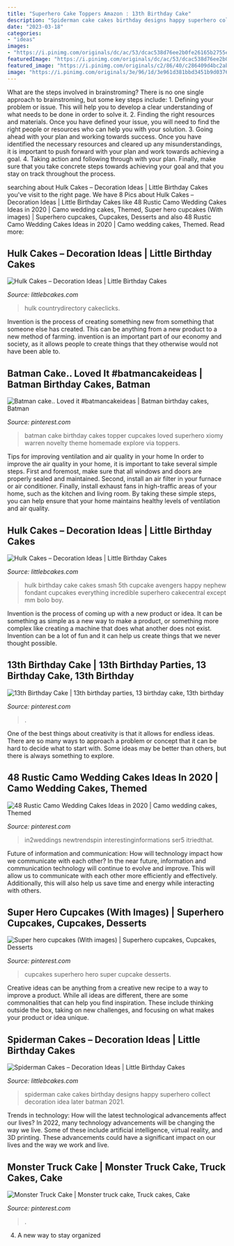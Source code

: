 ```yaml
---
title: "Superhero Cake Toppers Amazon : 13th Birthday Cake"
description: "Spiderman cake cakes birthday designs happy superhero collect decoration idea later batman 2021"
date: "2023-03-18"
categories:
- "ideas"
images:
- "https://i.pinimg.com/originals/dc/ac/53/dcac538d76ee2b0fe26165b2755ecdc3.jpg"
featuredImage: "https://i.pinimg.com/originals/dc/ac/53/dcac538d76ee2b0fe26165b2755ecdc3.jpg"
featured_image: "https://i.pinimg.com/originals/c2/86/40/c286409d4bc2abea69aea867bc9d8765.jpg"
image: "https://i.pinimg.com/originals/3e/96/1d/3e961d381bbd3451b9d037627d0f171a.jpg"
---
```



What are the steps involved in brainstroming?
There is no one single approach to brainstroming, but some key steps include: 1. Defining your problem or issue. This will help you to develop a clear understanding of what needs to be done in order to solve it. 2. Finding the right resources and materials. Once you have defined your issue, you will need to find the right people or resources who can help you with your solution. 3. Going ahead with your plan and working towards success. Once you have identified the necessary resources and cleared up any misunderstandings, it is important to push forward with your plan and work towards achieving a goal. 4. Taking action and following through with your plan. Finally, make sure that you take concrete steps towards achieving your goal and that you stay on track throughout the process.

	

		
searching about Hulk Cakes – Decoration Ideas | Little Birthday Cakes you've visit to the right page. We have 8 Pics about Hulk Cakes – Decoration Ideas | Little Birthday Cakes like 48 Rustic Camo Wedding Cakes Ideas in 2020 | Camo wedding cakes, Themed, Super hero cupcakes (With images) | Superhero cupcakes, Cupcakes, Desserts and also 48 Rustic Camo Wedding Cakes Ideas in 2020 | Camo wedding cakes, Themed. Read more:
		
    
## Hulk Cakes – Decoration Ideas | Little Birthday Cakes

<img loading=lazy src="https://www.littlebcakes.com/wp-content/uploads/2014/01/Hulk-Cakes-Pictures.jpg" onerror="this.onerror=null;this.src='https://tse2.mm.bing.net/th?id=OIP.E1bUTWTQvc6S_JJR-zztYAHaJ6&amp;pid=15.1';" alt="Hulk Cakes – Decoration Ideas | Little Birthday Cakes">

_Source: littlebcakes.com_

>hulk countrydirectory cakeclicks. 

	

Invention is the process of creating something new from something that someone else has created. This can be anything from a new product to a new method of farming. invention is an important part of our economy and society, as it allows people to create things that they otherwise would not have been able to.

    
## Batman Cake.. Loved It #batmancakeideas | Batman Birthday Cakes, Batman

<img loading=lazy src="https://i.pinimg.com/originals/dc/ac/53/dcac538d76ee2b0fe26165b2755ecdc3.jpg" onerror="this.onerror=null;this.src='https://tse1.mm.bing.net/th?id=OIP.r_mie2tsQqaNxsesR7gIAwHaJ4&amp;pid=15.1';" alt="Batman cake.. Loved it #batmancakeideas | Batman birthday cakes, Batman">

_Source: pinterest.com_

>batman cake birthday cakes topper cupcakes loved superhero xiomy warren novelty theme homemade explore via toppers. 

	

Tips for improving ventilation and air quality in your home
In order to improve the air quality in your home, it is important to take several simple steps. First and foremost, make sure that all windows and doors are properly sealed and maintained. Second, install an air filter in your furnace or air conditioner. Finally, install exhaust fans in high-traffic areas of your home, such as the kitchen and living room. By taking these simple steps, you can help ensure that your home maintains healthy levels of ventilation and air quality.

    
## Hulk Cakes – Decoration Ideas | Little Birthday Cakes

<img loading=lazy src="http://www.littlebcakes.com/wp-content/uploads/2014/01/Images-of-Hulk-Cakes1.jpg" onerror="this.onerror=null;this.src='https://tse2.mm.bing.net/th?id=OIP.WAnuIxKGhDprZBN6dF6OPgHaJ4&amp;pid=15.1';" alt="Hulk Cakes – Decoration Ideas | Little Birthday Cakes">

_Source: littlebcakes.com_

>hulk birthday cake cakes smash 5th cupcake avengers happy nephew fondant cupcakes everything incredible superhero cakecentral except mm bolo boy. 

	

Invention is the process of coming up with a new product or idea. It can be something as simple as a new way to make a product, or something more complex like creating a machine that does what another does not exist. Invention can be a lot of fun and it can help us create things that we never thought possible.

    
## 13th Birthday Cake | 13th Birthday Parties, 13 Birthday Cake, 13th Birthday

<img loading=lazy src="https://i.pinimg.com/originals/0d/f4/46/0df4464dc1a4c8fcc3fd34af23c188cc.jpg" onerror="this.onerror=null;this.src='https://tse3.mm.bing.net/th?id=OIP.yQoWozh-mzDWF_sUe6oczAHaLH&amp;pid=15.1';" alt="13th Birthday Cake | 13th birthday parties, 13 birthday cake, 13th birthday">

_Source: pinterest.com_

>. 

	

One of the best things about creativity is that it allows for endless ideas. There are so many ways to approach a problem or concept that it can be hard to decide what to start with. Some ideas may be better than others, but there is always something to explore.

    
## 48 Rustic Camo Wedding Cakes Ideas In 2020 | Camo Wedding Cakes, Themed

<img loading=lazy src="https://i.pinimg.com/736x/96/7f/b6/967fb6377de797c32dbf075dbffec15d.jpg" onerror="this.onerror=null;this.src='https://tse4.mm.bing.net/th?id=OIP.X2fSKT86h5dyTkfy9PXwMQHaLG&amp;pid=15.1';" alt="48 Rustic Camo Wedding Cakes Ideas in 2020 | Camo wedding cakes, Themed">

_Source: pinterest.com_

>in2weddings newtrendspin interestinginformations ser5 itriedthat. 

	

Future of information and communication: How will technology impact how we communicate with each other?
In the near future, information and communication technology will continue to evolve and improve. This will allow us to communicate with each other more efficiently and effectively. Additionally, this will also help us save time and energy while interacting with others.

    
## Super Hero Cupcakes (With Images) | Superhero Cupcakes, Cupcakes, Desserts

<img loading=lazy src="https://i.pinimg.com/originals/3e/96/1d/3e961d381bbd3451b9d037627d0f171a.jpg" onerror="this.onerror=null;this.src='https://tse3.mm.bing.net/th?id=OIP.W_K7WBBo7ITfu7ThiyLT1AHaJ4&amp;pid=15.1';" alt="Super hero cupcakes (With images) | Superhero cupcakes, Cupcakes, Desserts">

_Source: pinterest.com_

>cupcakes superhero hero super cupcake desserts. 

	

Creative ideas can be anything from a creative new recipe to a way to improve a product. While all ideas are different, there are some commonalities that can help you find inspiration. These include thinking outside the box, taking on new challenges, and focusing on what makes your product or idea unique.

    
## Spiderman Cakes – Decoration Ideas | Little Birthday Cakes

<img loading=lazy src="http://www.littlebcakes.com/wp-content/uploads/2013/08/Pictures-of-Spiderman-Birthday-Cakes.jpg" onerror="this.onerror=null;this.src='https://tse1.mm.bing.net/th?id=OIP.wUUehT7nrkgXe3id5V-bTAHaG9&amp;pid=15.1';" alt="Spiderman Cakes – Decoration Ideas | Little Birthday Cakes">

_Source: littlebcakes.com_

>spiderman cake cakes birthday designs happy superhero collect decoration idea later batman 2021. 

	

Trends in technology: How will the latest technological advancements affect our lives?
In 2022, many technology advancements will be changing the way we live. Some of these include artificial intelligence, virtual reality, and 3D printing. These advancements could have a significant impact on our lives and the way we work and live.

    
## Monster Truck Cake | Monster Truck Cake, Truck Cakes, Cake

<img loading=lazy src="https://i.pinimg.com/originals/c2/86/40/c286409d4bc2abea69aea867bc9d8765.jpg" onerror="this.onerror=null;this.src='https://tse4.mm.bing.net/th?id=OIP.8oM8fjxnSEeLwIpQo_NUYAHaJ4&amp;pid=15.1';" alt="Monster Truck Cake | Monster truck cake, Truck cakes, Cake">

_Source: pinterest.com_

>. 

	

4. A new way to stay organized

